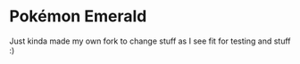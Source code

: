 # Pokémon Emerald

Just kinda made my own fork to change stuff as I see fit for testing and stuff :)
